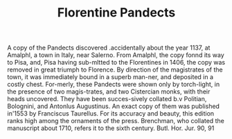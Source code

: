 ---
title: Florentine Pandects
letter: F
permalink: "/definitions/bld-florentine-pandects.html"
body: A copy of the Pandects discovered .accidentally about the year 1137, at Amalphl,
  a town in Italy, near Salerno. From Amalphl, the copy fonnd its way to Pisa, and,
  Pisa having sub-mltted to the Florentines in 1406, the copy was removed in great
  triumph to Florence. By direction of the magistrates of the town, it was immediately
  bound in a superb man-ner, and deposited in a costly chest. For-merly, these Pandects
  were shown only by torch-light, in the presence of two magis-trates, and two Cistercian
  monks, with their heads uncovered. They have been succes-sively collated b.v Politian,
  Bolognini, and Antonlus Augustinus. An exact copy of them was published in'1553
  by Franciscus Taurellus. For its accuracy and beauty, this edition ranks high among
  the ornaments of the press. Brenchman, who collated the manuscript about 1710, refers
  it to the sixth century. Butl. Hor. Jur. 90, 91
published_at: '2018-07-07'
source: Black's Law Dictionary 2nd Ed (1910)
layout: post
---